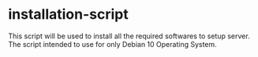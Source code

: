 # installation-script
This script will be used to install all the required softwares to setup server. The script intended to use for only Debian 10 Operating System.
